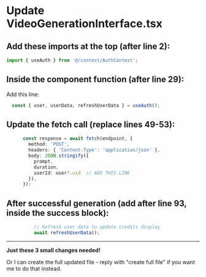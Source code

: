 # Update VideoGenerationInterface.tsx

## Add these imports at the top (after line 2):

```typescript
import { useAuth } from '@/context/AuthContext';
```

## Inside the component function (after line 29):

Add this line:
```typescript
  const { user, userData, refreshUserData } = useAuth();
```

## Update the fetch call (replace lines 49-53):

```typescript
      const response = await fetch(endpoint, {
        method: 'POST',
        headers: { 'Content-Type': 'application/json' },
        body: JSON.stringify({ 
          prompt, 
          duration,
          userId: user?.uid  // ADD THIS LINE
        }),
      });
```

## After successful generation (add after line 93, inside the success block):

```typescript
          // Refresh user data to update credits display
          await refreshUserData();
```

---

**Just these 3 small changes needed!**

Or I can create the full updated file - reply with "create full file" if you want me to do that instead.
